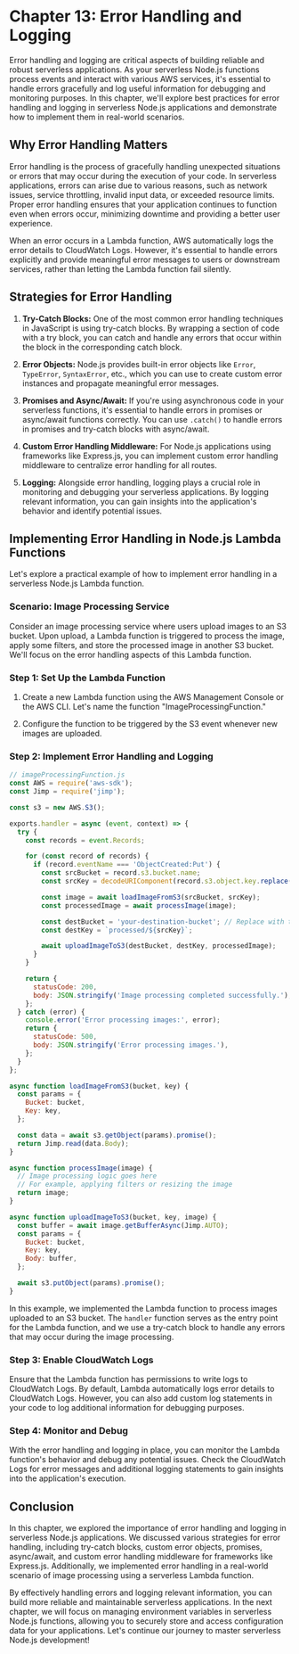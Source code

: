 # Chapter 13: Error Handling and Logging

Error handling and logging are critical aspects of building reliable and robust serverless applications. As your serverless Node.js functions process events and interact with various AWS services, it's essential to handle errors gracefully and log useful information for debugging and monitoring purposes. In this chapter, we'll explore best practices for error handling and logging in serverless Node.js applications and demonstrate how to implement them in real-world scenarios.

## Why Error Handling Matters

Error handling is the process of gracefully handling unexpected situations or errors that may occur during the execution of your code. In serverless applications, errors can arise due to various reasons, such as network issues, service throttling, invalid input data, or exceeded resource limits. Proper error handling ensures that your application continues to function even when errors occur, minimizing downtime and providing a better user experience.

When an error occurs in a Lambda function, AWS automatically logs the error details to CloudWatch Logs. However, it's essential to handle errors explicitly and provide meaningful error messages to users or downstream services, rather than letting the Lambda function fail silently.

## Strategies for Error Handling

1. **Try-Catch Blocks:** One of the most common error handling techniques in JavaScript is using try-catch blocks. By wrapping a section of code with a try block, you can catch and handle any errors that occur within the block in the corresponding catch block.

2. **Error Objects:** Node.js provides built-in error objects like `Error`, `TypeError`, `SyntaxError`, etc., which you can use to create custom error instances and propagate meaningful error messages.

3. **Promises and Async/Await:** If you're using asynchronous code in your serverless functions, it's essential to handle errors in promises or async/await functions correctly. You can use `.catch()` to handle errors in promises and try-catch blocks with async/await.

4. **Custom Error Handling Middleware:** For Node.js applications using frameworks like Express.js, you can implement custom error handling middleware to centralize error handling for all routes.

5. **Logging:** Alongside error handling, logging plays a crucial role in monitoring and debugging your serverless applications. By logging relevant information, you can gain insights into the application's behavior and identify potential issues.

## Implementing Error Handling in Node.js Lambda Functions

Let's explore a practical example of how to implement error handling in a serverless Node.js Lambda function.

### Scenario: Image Processing Service

Consider an image processing service where users upload images to an S3 bucket. Upon upload, a Lambda function is triggered to process the image, apply some filters, and store the processed image in another S3 bucket. We'll focus on the error handling aspects of this Lambda function.

### Step 1: Set Up the Lambda Function

1. Create a new Lambda function using the AWS Management Console or the AWS CLI. Let's name the function "ImageProcessingFunction."

2. Configure the function to be triggered by the S3 event whenever new images are uploaded.

### Step 2: Implement Error Handling and Logging

```javascript
// imageProcessingFunction.js
const AWS = require('aws-sdk');
const Jimp = require('jimp');

const s3 = new AWS.S3();

exports.handler = async (event, context) => {
  try {
    const records = event.Records;

    for (const record of records) {
      if (record.eventName === 'ObjectCreated:Put') {
        const srcBucket = record.s3.bucket.name;
        const srcKey = decodeURIComponent(record.s3.object.key.replace(/\+/g, ' '));

        const image = await loadImageFromS3(srcBucket, srcKey);
        const processedImage = await processImage(image);

        const destBucket = 'your-destination-bucket'; // Replace with the destination bucket name
        const destKey = `processed/${srcKey}`;

        await uploadImageToS3(destBucket, destKey, processedImage);
      }
    }

    return {
      statusCode: 200,
      body: JSON.stringify('Image processing completed successfully.'),
    };
  } catch (error) {
    console.error('Error processing images:', error);
    return {
      statusCode: 500,
      body: JSON.stringify('Error processing images.'),
    };
  }
};

async function loadImageFromS3(bucket, key) {
  const params = {
    Bucket: bucket,
    Key: key,
  };

  const data = await s3.getObject(params).promise();
  return Jimp.read(data.Body);
}

async function processImage(image) {
  // Image processing logic goes here
  // For example, applying filters or resizing the image
  return image;
}

async function uploadImageToS3(bucket, key, image) {
  const buffer = await image.getBufferAsync(Jimp.AUTO);
  const params = {
    Bucket: bucket,
    Key: key,
    Body: buffer,
  };

  await s3.putObject(params).promise();
}
```

In this example, we implemented the Lambda function to process images uploaded to an S3 bucket. The `handler` function serves as the entry point for the Lambda function, and we use a try-catch block to handle any errors that may occur during the image processing.

### Step 3: Enable CloudWatch Logs

Ensure that the Lambda function has permissions to write logs to CloudWatch Logs. By default, Lambda automatically logs error details to CloudWatch Logs. However, you can also add custom log statements in your code to log additional information for debugging purposes.

### Step 4: Monitor and Debug

With the error handling and logging in place, you can monitor the Lambda function's behavior and debug any potential issues. Check the CloudWatch Logs for error messages and additional logging statements to gain insights into the application's execution.

## Conclusion

In this chapter, we explored the importance of error handling and logging in serverless Node.js applications. We discussed various strategies for error handling, including try-catch blocks, custom error objects, promises, async/await, and custom error handling middleware for frameworks like Express.js. Additionally, we implemented error handling in a real-world scenario of image processing using a serverless Lambda function.

By effectively handling errors and logging relevant information, you can build more reliable and maintainable serverless applications. In the next chapter, we will focus on managing environment variables in serverless Node.js functions, allowing you to securely store and access configuration data for your applications. Let's continue our journey to master serverless Node.js development!